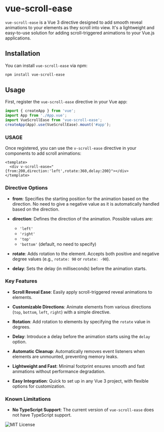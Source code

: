 # vue-scroll-ease

`vue-scroll-ease` is a Vue 3 directive designed to add smooth reveal animations to your elements as they scroll into view. It's a lightweight and easy-to-use solution for adding scroll-triggered animations to your Vue.js applications.

## Installation

You can install `vue-scroll-ease` via npm:

```bash
npm install vue-scroll-ease

```

## Usage

First, register the `vue-scroll-ease` directive in your Vue app:

```javascript
import { createApp } from 'vue';
import App from './App.vue';
import VueScrollEase from 'vue-scroll-ease';
createApp(App).use(VueScrollEase).mount('#app');
```

### USAGE

Once registered, you can use the `v-scroll-ease` directive in your components to add scroll animations:

```vue
<template>
  <div v-scroll-ease="{from:200,direction:'left',rotate:360,delay:200}"></div>
</template>
```


### Directive Options

- **from**: Specifies the starting position for the animation based on the direction. No need to give a negative value as it is automatically handled based on the direction.

- **direction**: Defines the direction of the animation. Possible values are:
  - `'left'`
  - `'right'`
  - `'top'`
  - `'bottom'` (default, no need to specify)

- **rotate**: Adds rotation to the element. Accepts both positive and negative degree values (e.g., `rotate: 90` or `rotate: -90`).

- **delay**: Sets the delay (in milliseconds) before the animation starts.


### Key Features

- **Scroll Reveal Ease**: Easily apply scroll-triggered reveal animations to elements.

- **Customizable Directions**: Animate elements from various directions (`top`, `bottom`, `left`, `right`) with a simple directive.

- **Rotation**: Add rotation to elements by specifying the `rotate` value in degrees.

- **Delay**: Introduce a delay before the animation starts using the `delay` option.

- **Automatic Cleanup**: Automatically removes event listeners when elements are unmounted, preventing memory leaks.

- **Lightweight and Fast**: Minimal footprint ensures smooth and fast animations without performance degradation.

- **Easy Integration**: Quick to set up in any Vue 3 project, with flexible options for customization.

### Known Limitations

- **No TypeScript Support**: The current version of `vue-scroll-ease` does not have TypeScript support.


![MIT License](https://img.shields.io/badge/License-MIT-blue.svg)

